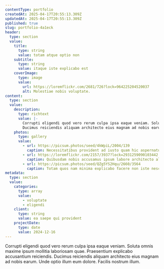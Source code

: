 ```yaml
---
contentType: portfolio
createdAt: 2025-04-17T20:55:13.309Z
updatedAt: 2025-04-17T20:55:13.309Z
published: true
slug: portfolio-4a1eck
header:
  type: section
  value:
    title:
      type: string
      value: totam atque optio non
    subtitle:
      type: string
      value: itaque iste explicabo est
    coverImage:
      type: image
      value:
        url: https://loremflickr.com/2681/726?lock=964225204520037
        alt: Molestiae nobis voluptate.
content:
  type: section
  value:
    description:
      type: richtext
      value: |-
        Corrupti eligendi quod vero rerum culpa ipsa eaque veniam. Soluta omnis maxime ipsum mollitia laboriosam quae. Praesentium explicabo accusantium reiciendis.
        Ducimus reiciendis aliquam architecto eius magnam ad nobis earum. Unde optio illum eum dolore. Facilis nostrum illum.
    photos:
      type: gallery
      value:
        - url: https://picsum.photos/seed/4kWpiL/2004/139
          caption: Necessitatibus provident ad iusto quam hic aspernatur incidunt recusandae.
        - url: https://loremflickr.com/2157/3937?lock=2931259090103442
          caption: Quibusdam nobis accusamus ipsum labore architecto aliquam pariatur non.
        - url: https://picsum.photos/seed/QZg5YS2Hqu/2660/3564
          caption: Totam quos nam minima explicabo facere non iste nesciunt tenetur.
metadata:
  type: section
  value:
    categories:
      type: array
      value:
        - voluptate
        - eligendi
    client:
      type: string
      value: ea saepe qui provident
    projectDate:
      type: date
      value: 2024-12-16
---
```


Corrupti eligendi quod vero rerum culpa ipsa eaque veniam. Soluta omnis maxime ipsum mollitia laboriosam quae. Praesentium explicabo accusantium reiciendis.
Ducimus reiciendis aliquam architecto eius magnam ad nobis earum. Unde optio illum eum dolore. Facilis nostrum illum.